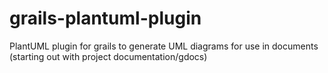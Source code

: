grails-plantuml-plugin
======================

PlantUML plugin for grails to generate UML diagrams for use in documents (starting out with project documentation/gdocs)